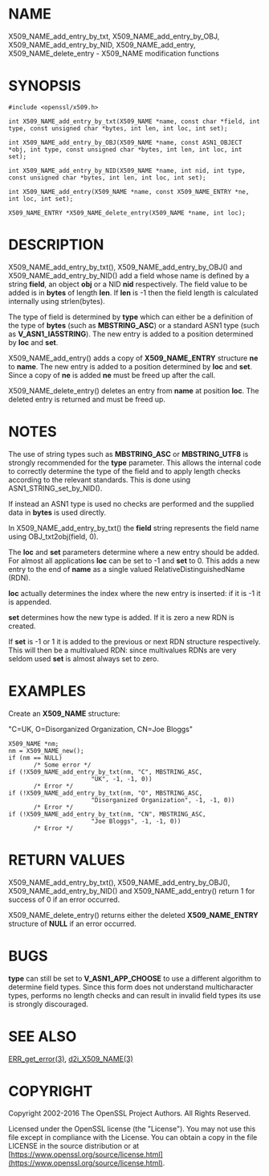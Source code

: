 # NAME

X509\_NAME\_add\_entry\_by\_txt, X509\_NAME\_add\_entry\_by\_OBJ, X509\_NAME\_add\_entry\_by\_NID,
X509\_NAME\_add\_entry, X509\_NAME\_delete\_entry - X509\_NAME modification functions

# SYNOPSIS

    #include <openssl/x509.h>

    int X509_NAME_add_entry_by_txt(X509_NAME *name, const char *field, int type, const unsigned char *bytes, int len, int loc, int set);

    int X509_NAME_add_entry_by_OBJ(X509_NAME *name, const ASN1_OBJECT *obj, int type, const unsigned char *bytes, int len, int loc, int set);

    int X509_NAME_add_entry_by_NID(X509_NAME *name, int nid, int type, const unsigned char *bytes, int len, int loc, int set);

    int X509_NAME_add_entry(X509_NAME *name, const X509_NAME_ENTRY *ne, int loc, int set);

    X509_NAME_ENTRY *X509_NAME_delete_entry(X509_NAME *name, int loc);

# DESCRIPTION

X509\_NAME\_add\_entry\_by\_txt(), X509\_NAME\_add\_entry\_by\_OBJ() and
X509\_NAME\_add\_entry\_by\_NID() add a field whose name is defined
by a string **field**, an object **obj** or a NID **nid** respectively.
The field value to be added is in **bytes** of length **len**. If
**len** is -1 then the field length is calculated internally using
strlen(bytes).

The type of field is determined by **type** which can either be a
definition of the type of **bytes** (such as **MBSTRING\_ASC**) or a
standard ASN1 type (such as **V\_ASN1\_IA5STRING**). The new entry is
added to a position determined by **loc** and **set**.

X509\_NAME\_add\_entry() adds a copy of **X509\_NAME\_ENTRY** structure **ne**
to **name**. The new entry is added to a position determined by **loc**
and **set**. Since a copy of **ne** is added **ne** must be freed up after
the call.

X509\_NAME\_delete\_entry() deletes an entry from **name** at position
**loc**. The deleted entry is returned and must be freed up.

# NOTES

The use of string types such as **MBSTRING\_ASC** or **MBSTRING\_UTF8**
is strongly recommended for the **type** parameter. This allows the
internal code to correctly determine the type of the field and to
apply length checks according to the relevant standards. This is
done using ASN1\_STRING\_set\_by\_NID().

If instead an ASN1 type is used no checks are performed and the
supplied data in **bytes** is used directly.

In X509\_NAME\_add\_entry\_by\_txt() the **field** string represents
the field name using OBJ\_txt2obj(field, 0).

The **loc** and **set** parameters determine where a new entry should
be added. For almost all applications **loc** can be set to -1 and **set**
to 0. This adds a new entry to the end of **name** as a single valued
RelativeDistinguishedName (RDN).

**loc** actually determines the index where the new entry is inserted:
if it is -1 it is appended.

**set** determines how the new type is added. If it is zero a
new RDN is created.

If **set** is -1 or 1 it is added to the previous or next RDN
structure respectively. This will then be a multivalued RDN:
since multivalues RDNs are very seldom used **set** is almost
always set to zero.

# EXAMPLES

Create an **X509\_NAME** structure:

"C=UK, O=Disorganized Organization, CN=Joe Bloggs"

    X509_NAME *nm;
    nm = X509_NAME_new();
    if (nm == NULL)
           /* Some error */
    if (!X509_NAME_add_entry_by_txt(nm, "C", MBSTRING_ASC,
                           "UK", -1, -1, 0))
           /* Error */
    if (!X509_NAME_add_entry_by_txt(nm, "O", MBSTRING_ASC,
                           "Disorganized Organization", -1, -1, 0))
           /* Error */
    if (!X509_NAME_add_entry_by_txt(nm, "CN", MBSTRING_ASC,
                           "Joe Bloggs", -1, -1, 0))
           /* Error */

# RETURN VALUES

X509\_NAME\_add\_entry\_by\_txt(), X509\_NAME\_add\_entry\_by\_OBJ(),
X509\_NAME\_add\_entry\_by\_NID() and X509\_NAME\_add\_entry() return 1 for
success of 0 if an error occurred.

X509\_NAME\_delete\_entry() returns either the deleted **X509\_NAME\_ENTRY**
structure of **NULL** if an error occurred.

# BUGS

**type** can still be set to **V\_ASN1\_APP\_CHOOSE** to use a
different algorithm to determine field types. Since this form does
not understand multicharacter types, performs no length checks and
can result in invalid field types its use is strongly discouraged.

# SEE ALSO

[ERR\_get\_error(3)](http://man.he.net/man3/ERR_get_error), [d2i\_X509\_NAME(3)](http://man.he.net/man3/d2i_X509_NAME)

# COPYRIGHT

Copyright 2002-2016 The OpenSSL Project Authors. All Rights Reserved.

Licensed under the OpenSSL license (the "License").  You may not use
this file except in compliance with the License.  You can obtain a copy
in the file LICENSE in the source distribution or at
[https://www.openssl.org/source/license.html](https://www.openssl.org/source/license.html).
